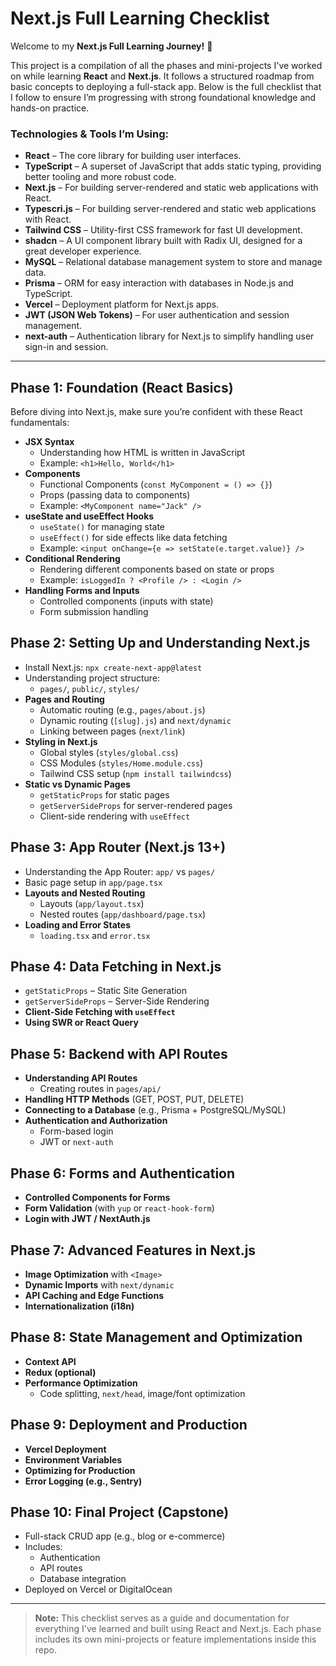 # Next.js Full Learning Checklist

Welcome to my **Next.js Full Learning Journey!** 🚀

This project is a compilation of all the phases and mini-projects I've worked on while learning **React** and **Next.js**. It follows a structured roadmap from basic concepts to deploying a full-stack app. Below is the full checklist that I follow to ensure I’m progressing with strong foundational knowledge and hands-on practice.

### Technologies & Tools I’m Using:
- **React** – The core library for building user interfaces.
- **TypeScript** – A superset of JavaScript that adds static typing, providing better tooling and more robust code.
- **Next.js** – For building server-rendered and static web applications with React.
- **Typescri.js** – For building server-rendered and static web applications with React.
- **Tailwind CSS** – Utility-first CSS framework for fast UI development.
- **shadcn** – A UI component library built with Radix UI, designed for a great developer experience.
- **MySQL** – Relational database management system to store and manage data.
- **Prisma** – ORM for easy interaction with databases in Node.js and TypeScript.
- **Vercel** – Deployment platform for Next.js apps.
- **JWT (JSON Web Tokens)** – For user authentication and session management.
- **next-auth** – Authentication library for Next.js to simplify handling user sign-in and session.
---

## Phase 1: Foundation (React Basics)
Before diving into Next.js, make sure you’re confident with these React fundamentals:

- **JSX Syntax**
  - Understanding how HTML is written in JavaScript
  - Example: `<h1>Hello, World</h1>`
- **Components**
  - Functional Components (`const MyComponent = () => {}`)
  - Props (passing data to components)
  - Example: `<MyComponent name="Jack" />`
- **useState and useEffect Hooks**
  - `useState()` for managing state
  - `useEffect()` for side effects like data fetching
  - Example: `<input onChange={e => setState(e.target.value)} />`
- **Conditional Rendering**
  - Rendering different components based on state or props
  - Example: `isLoggedIn ? <Profile /> : <Login />`
- **Handling Forms and Inputs**
  - Controlled components (inputs with state)
  - Form submission handling

## Phase 2: Setting Up and Understanding Next.js
- Install Next.js: `npx create-next-app@latest`
- Understanding project structure:
  - `pages/`, `public/`, `styles/`
- **Pages and Routing**
  - Automatic routing (e.g., `pages/about.js`)
  - Dynamic routing (`[slug].js`) and `next/dynamic`
  - Linking between pages (`next/link`)
- **Styling in Next.js**
  - Global styles (`styles/global.css`)
  - CSS Modules (`styles/Home.module.css`)
  - Tailwind CSS setup (`npm install tailwindcss`)
- **Static vs Dynamic Pages**
  - `getStaticProps` for static pages
  - `getServerSideProps` for server-rendered pages
  - Client-side rendering with `useEffect`

## Phase 3: App Router (Next.js 13+)
- Understanding the App Router: `app/` vs `pages/`
- Basic page setup in `app/page.tsx`
- **Layouts and Nested Routing**
  - Layouts (`app/layout.tsx`)
  - Nested routes (`app/dashboard/page.tsx`)
- **Loading and Error States**
  - `loading.tsx` and `error.tsx`

## Phase 4: Data Fetching in Next.js
- `getStaticProps` – Static Site Generation
- `getServerSideProps` – Server-Side Rendering
- **Client-Side Fetching with `useEffect`**
- **Using SWR or React Query**

## Phase 5: Backend with API Routes
- **Understanding API Routes**
  - Creating routes in `pages/api/`
- **Handling HTTP Methods** (GET, POST, PUT, DELETE)
- **Connecting to a Database** (e.g., Prisma + PostgreSQL/MySQL)
- **Authentication and Authorization**
  - Form-based login
  - JWT or `next-auth`

## Phase 6: Forms and Authentication
- **Controlled Components for Forms**
- **Form Validation** (with `yup` or `react-hook-form`)
- **Login with JWT / NextAuth.js**

## Phase 7: Advanced Features in Next.js
- **Image Optimization** with `<Image>`
- **Dynamic Imports** with `next/dynamic`
- **API Caching and Edge Functions**
- **Internationalization (i18n)**

## Phase 8: State Management and Optimization
- **Context API**
- **Redux (optional)**
- **Performance Optimization**
  - Code splitting, `next/head`, image/font optimization

## Phase 9: Deployment and Production
- **Vercel Deployment**
- **Environment Variables**
- **Optimizing for Production**
- **Error Logging (e.g., Sentry)**

## Phase 10: Final Project (Capstone)
- Full-stack CRUD app (e.g., blog or e-commerce)
- Includes:
  - Authentication
  - API routes
  - Database integration
- Deployed on Vercel or DigitalOcean

---

> **Note:** This checklist serves as a guide and documentation for everything I've learned and built using React and Next.js. Each phase includes its own mini-projects or feature implementations inside this repo.